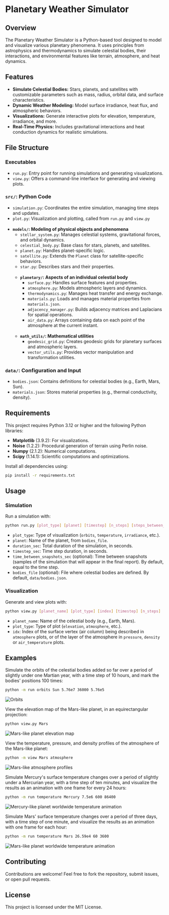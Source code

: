 # Planetary Weather Simulator

## Overview
The Planetary Weather Simulator is a Python-based tool designed to model and visualize various planetary phenomena. It 
uses principles from astrophysics and thermodynamics to simulate celestial bodies, their interactions, and environmental 
features like terrain, atmosphere, and heat dynamics.

## Features
- **Simulate Celestial Bodies:** Stars, planets, and satellites with customizable parameters such as mass, radius, 
orbital data, and surface characteristics.
- **Dynamic Weather Modeling:** Model surface irradiance, heat flux, and atmospheric behaviors.
- **Visualizations:** Generate interactive plots for elevation, temperature, irradiance, and more.
- **Real-Time Physics:** Includes gravitational interactions and heat conduction dynamics for realistic simulations.

## File Structure

### Executables
- `run.py`: Entry point for running simulations and generating visualizations.
- `view.py`: Offers a command-line interface for generating and viewing plots.

### `src/`: Python Code
- `simulation.py`: Coordinates the entire simulation, managing time steps and updates.
- `plot.py`: Visualization and plotting, called from `run.py` and `view.py` 
<br><br>
- **`models/`: Modeling of physical objects and phenomena**
  - `stellar_system.py`: Manages celestial systems, gravitational forces, and orbital dynamics.
  - `celestial_body.py`: Base class for stars, planets, and satellites.
  - `planet.py`: Handles planet-specific logic.
  - `satellite.py`: Extends the `Planet` class for satellite-specific behaviors.
  - `star.py`: Describes stars and their properties.
  <br><br>
  - **`planetary/`: Aspects of an individual celestial body**
    - `surface.py`: Handles surface features and properties.
    - `atmosphere.py`: Models atmospheric layers and dynamics.
    - `thermodynamics.py`: Manages heat transfer and energy exchange.
    - `materials.py`: Loads and manages material properties from `materials.json`.
    - `adjacency_manager.py`: Builds adjacency matrices and Laplacians for spatial operations.
    - `air_data.py`: Arrays containing data on each point of the atmosphere at the current instant.
  <br><br>
  - **`math_utils/`: Mathematical utilities**
    - `geodesic_grid.py`: Creates geodesic grids for planetary surfaces and atmospheric layers.
    - `vector_utils.py`: Provides vector manipulation and transformation utilities.

### `data/`: Configuration and Input
- `bodies.json`: Contains definitions for celestial bodies (e.g., Earth, Mars, Sun).
- `materials.json`: Stores material properties (e.g., thermal conductivity, density).

## Requirements
This project requires Python 3.12 or higher and the following Python libraries:
- **Matplotlib** (3.9.2): For visualizations.
- **Noise** (1.2.2): Procedural generation of terrain using Perlin noise.
- **Numpy** (2.1.2): Numerical computations.
- **Scipy** (1.14.1): Scientific computations and optimizations.

Install all dependencies using:
```bash
pip install -r requirements.txt
```

## Usage
### Simulation
Run a simulation with:
```bash
python run.py [plot_type] [planet] [timestep] [n_steps] [steps_between_snapshots]
```

- `plot_type`: Type of visualization (`orbits`, `temperature`, `irradiance`, etc.).
- `planet`: Name of the planet, from `bodies_file`.
- `duration_sec`: Total duration of the simulation, in seconds.
- `timestep_sec`: Time step duration, in seconds.
- `time_between_snapshots_sec` (optional): Time between snapshots (samples of the simulation that will appear in the 
final report). By default, equal to the time step.
- `bodies_file` (optional): File where celestial bodies are defined. By default, `data/bodies.json`.

### Visualization
Generate and view plots with:
```bash
python view.py [planet_name] [plot_type] [index] [timestep] [n_steps]
```

- `planet_name`: Name of the celestial body (e.g., Earth, Mars).
- `plot_type`: Type of plot (`elevation`, `atmosphere`, etc.).
- `idx`: Index of the surface vertex (air column) being described in `atmosphere` plots, or of the layer of the 
atmosphere in `pressure`, `density` or `air_temperature` plots.

## Examples
Simulate the orbits of the celestial bodies added so far over a period of slightly under one Martian year, with a time
step of 10 hours, and mark the bodies' positions 100 times:
```bash
python -m run orbits Sun 5.76e7 36000 5.76e5
```
![Orbits](images/orbits.png)

View the elevation map of the Mars-like planet, in an equirectangular projection:
```bash
python view.py Mars
```
![Mars-like planet elevation map](images/mars-like_elevation.png)

View the temperature, pressure, and density profiles of the atmosphere of the Mars-like planet:
```bash
python -m view Mars atmosphere
```
![Mars-like atmosphere profiles](images/mars-like_atmosphere_profiles.png)

Simulate Mercury's surface temperature changes over a period of slightly under a Mercurian year, with a time step of ten
minutes, and visualize the results as an animation with one frame for every 24 hours:
```bash
python -m run temperature Mercury 7.5e6 600 86400
```
![Mercury-like planet worldwide temperature animation](images/mercury-like_temperature.gif)

Simulate Mars' surface temperature changes over a period of three days, with a time step of one minute, and visualize 
the results as an animation with one frame for each hour:
```bash
python -m run temperature Mars 26.59e4 60 3600
```
![Mars-like planet worldwide temperature animation](images/mars-like_temperature.gif)

## Contributing
Contributions are welcome! Feel free to fork the repository, submit issues, or open pull requests.

## License
This project is licensed under the MIT License.